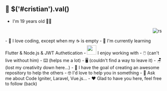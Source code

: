 <div width="100%">
   
   ## 📣 $('#cristian').val()   
   - I'm 19 years old 🚶‍♂️
   <p align="right" width="50%"> <img src="https://media.giphy.com/media/Wm8h2gyEY8VnJeru6f/giphy.gif" alt="rs" /> </p>
   - 🔭 I love coding, except when my ☕ is empty
   - 🌱 I'm currently learning Flutter & Node.js & JWT Authetication
   - <img src="https://media.giphy.com/media/WUlplcMpOCEmTGBtBW/giphy.gif" width="30">  I enjoy working with
     - 🖱️ (can't live without him)
     - ⌨️ (helps me a lot)
     - 🖥️ (couldn't find a way to leave it)
     - 🪑 (lost my creativity down here...)
   - 📝 I have the goal of creating an awesome repository to help the others 
   - 🤓 I'd love to help you in something 
   - 💬 Ask me about Code Igniter, Laravel, Vue.js...
   - ❤️ Glad to have you here, feel free to follow (back)
      
</div>


<!--
**odCristian/odCristian** is a ✨ _special_ ✨ repository because its `README.md` (this file) appears on your GitHub profile.

Here are some ideas to get you started:

- 🔭 I’m currently working on ...
- 🌱 I’m currently learning ...
- 👯 I’m looking to collaborate on ...
- 🤔 I’m looking for help with ...
- 💬 Ask me about ...
- 📫 How to reach me: ...
- 😄 Pronouns: ...
- ⚡ Fun fact: ...
-->

